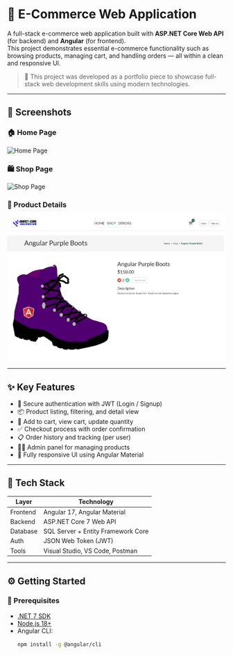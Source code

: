 # 🛒 E-Commerce Web Application

A full-stack e-commerce web application built with **ASP.NET Core Web API** (for backend) and **Angular** (for frontend).  
This project demonstrates essential e-commerce functionality such as browsing products, managing cart, and handling orders — all within a clean and responsive UI.

> 📌 This project was developed as a portfolio piece to showcase full-stack web development skills using modern technologies.

---

## 📸 Screenshots

### 🏠 Home Page
![Home Page](screenshots/home.png)

### 🛍️ Shop Page
![Shop Page](screenshots/shop.png)

### 📄 Product Details
![Product Details](screenshots/product-details.png)

---

## ✨ Key Features

- 🔐 Secure authentication with JWT (Login / Signup)
- 📦 Product listing, filtering, and detail view
- 🛒 Add to cart, view cart, update quantity
- ✅ Checkout process with order confirmation
- 📋 Order history and tracking (per user)
- 🧑‍💼 Admin panel for managing products
- 📱 Fully responsive UI using Angular Material

---

## 🧰 Tech Stack

| Layer       | Technology                             |
|-------------|-----------------------------------------|
| Frontend    | Angular 17, Angular Material            |
| Backend     | ASP.NET Core 7 Web API                  |
| Database    | SQL Server + Entity Framework Core      |
| Auth        | JSON Web Token (JWT)                    |
| Tools       | Visual Studio, VS Code, Postman         |

---

## ⚙️ Getting Started

### 🔧 Prerequisites

- [.NET 7 SDK](https://dotnet.microsoft.com/en-us/download)
- [Node.js 18+](https://nodejs.org/)
- Angular CLI:
  ```bash
  npm install -g @angular/cli
